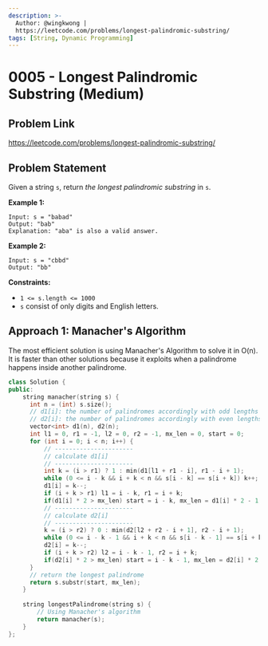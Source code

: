 ```yaml
---
description: >-
  Author: @wingkwong |
  https://leetcode.com/problems/longest-palindromic-substring/
tags: [String, Dynamic Programming]
---
```


# 0005 - Longest Palindromic Substring (Medium)

## Problem Link

https://leetcode.com/problems/longest-palindromic-substring/

## Problem Statement

Given a string `s`, return _the longest palindromic substring_ in `s`.

**Example 1:**

```
Input: s = "babad"
Output: "bab"
Explanation: "aba" is also a valid answer.
```

**Example 2:**

```
Input: s = "cbbd"
Output: "bb"
```

**Constraints:**

* `1 <= s.length <= 1000`
* `s` consist of only digits and English letters.

## Approach 1: Manacher's Algorithm

The most efficient solution is using Manacher's Algorithm to solve it in O(n). It is faster than other solutions because it exploits when a palindrome happens inside another palindrome.

<SolutionAuthor name="@wingkwong"/>

```cpp
class Solution {
public:
    string manacher(string s) {
      int n = (int) s.size();
      // d1[i]: the number of palindromes accordingly with odd lengths with centers in the position i.
      // d2[i]: the number of palindromes accordingly with even lengths with centers in the position i. 
      vector<int> d1(n), d2(n);
      int l1 = 0, r1 = -1, l2 = 0, r2 = -1, mx_len = 0, start = 0;
      for (int i = 0; i < n; i++) {
          // ----------------------
          // calculate d1[i]
          // ----------------------
          int k = (i > r1) ? 1 : min(d1[l1 + r1 - i], r1 - i + 1);
          while (0 <= i - k && i + k < n && s[i - k] == s[i + k]) k++;
          d1[i] = k--;
          if (i + k > r1) l1 = i - k, r1 = i + k;
          if(d1[i] * 2 > mx_len) start = i - k, mx_len = d1[i] * 2 - 1;
          // ----------------------
          // calculate d2[i] 
          // ----------------------
          k = (i > r2) ? 0 : min(d2[l2 + r2 - i + 1], r2 - i + 1);
          while (0 <= i - k - 1 && i + k < n && s[i - k - 1] == s[i + k]) k++;
          d2[i] = k--;
          if (i + k > r2) l2 = i - k - 1, r2 = i + k;
          if(d2[i] * 2 > mx_len) start = i - k - 1, mx_len = d2[i] * 2;
      }
      // return the longest palindrome
      return s.substr(start, mx_len);
    }
    
    string longestPalindrome(string s) {
        // Using Manacher's algorithm 
        return manacher(s);
    }
};

```
